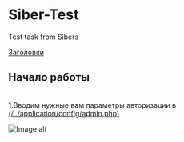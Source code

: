 # Siber-Test
Test task from Sibers

[Заголовки](#headers) 

<a name="headers"><h2>Начало работы</h2></a>  
1.Вводим нужные вам параметры авторизации в [(/../application/config/admin.php)](/../application/config/admin.php)

![Image alt](https://prnt.sc/htt7a7)

